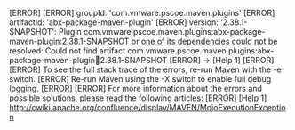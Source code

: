 [ERROR] 
[ERROR] groupId: 'com.vmware.pscoe.maven.plugins'
[ERROR] artifactId: 'abx-package-maven-plugin'
[ERROR] version: '2.38.1-SNAPSHOT': Plugin com.vmware.pscoe.maven.plugins:abx-package-maven-plugin:2.38.1-SNAPSHOT or one of its dependencies could not be resolved: Could not find artifact com.vmware.pscoe.maven.plugins:abx-package-maven-plugin:jar:2.38.1-SNAPSHOT
[ERROR] -> [Help 1]
[ERROR] 
[ERROR] To see the full stack trace of the errors, re-run Maven with the -e switch.
[ERROR] Re-run Maven using the -X switch to enable full debug logging.
[ERROR] 
[ERROR] For more information about the errors and possible solutions, please read the following articles:
[ERROR] [Help 1] http://cwiki.apache.org/confluence/display/MAVEN/MojoExecutionException
